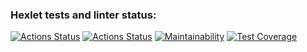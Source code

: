 ### Hexlet tests and linter status:
[![Actions Status](https://github.com/sergeynagorny/js-async-project-lvl3/workflows/hexlet-check/badge.svg)](https://github.com/sergeynagorny/js-async-project-lvl3/actions)
[![Actions Status](https://github.com/sergeynagorny/js-async-project-lvl3/workflows/lint-n-tests/badge.svg)](https://github.com/sergeynagorny/js-async-project-lvl3/actions)
[![Maintainability](https://api.codeclimate.com/v1/badges/b9b09ab8dec83adc959b/maintainability)](https://codeclimate.com/github/sergeynagorny/js-async-project-lvl3/maintainability)
[![Test Coverage](https://api.codeclimate.com/v1/badges/b9b09ab8dec83adc959b/test_coverage)](https://codeclimate.com/github/sergeynagorny/js-async-project-lvl3/test_coverage)
